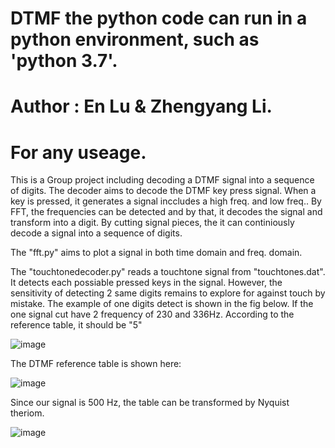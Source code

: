 # DTMF the python code can run in a python environment, such as 'python 3.7'.
# Author : En Lu & Zhengyang Li.
# For any useage.
This is a Group project including decoding a DTMF signal into a sequence of digits.
The decoder aims to decode the DTMF key press signal. When a key is pressed, it generates a signal inccludes a high freq. and low freq.. By FFT, the frequencies can be detected and by that, it decodes the signal and transform into a digit. By cutting signal pieces, the it can continiously decode a signal into a sequence of digits.

The "fft.py" aims to plot a signal in both time domain and freq. domain.

The "touchtonedecoder.py" reads a touchtone signal from "touchtones.dat". It detects each possiable pressed keys in the signal. However, the sensitivity of detecting 2 same digits remains to explore for against touch by mistake. The example of one digits detect is shown in the fig below. If the one signal cut have 2 frequency of 230 and 336Hz. According to the reference table, it should be "5"



![image](https://user-images.githubusercontent.com/56938146/155968261-4ce82711-67b1-4b96-8c58-a74e12de3b30.png)



The DTMF reference table is shown here:



![image](https://user-images.githubusercontent.com/56938146/155968640-5c9ec760-696b-4bc9-a8e6-f375bf12c56b.png)



Since our signal is 500 Hz, the table can be transformed by Nyquist theriom.


![image](https://user-images.githubusercontent.com/56938146/155968770-176d3c6e-dc8c-4597-9cb1-7af8dad4c01d.png)




